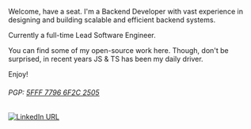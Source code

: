 Welcome, have a seat. I'm a Backend Developer with vast experience in designing and building scalable and efficient backend systems. 

Currently a full-time Lead Software Engineer.

You can find some of my open-source work here. Though, don't be surprised, in recent years JS & TS has been my daily driver.

Enjoy!

###### PGP: [5FFF 7796 6F2C 2505](https://keybase.io/garen/key.asc)

[![LinkedIn URL](https://img.shields.io/static/v1?color=blue&label=garenyondem&logo=linkedin&logoColor=white&style=flat-square&message=connect&link=https://www.linkedin.com/in/garenyondem)](https://www.linkedin.com/in/garenyondem)

